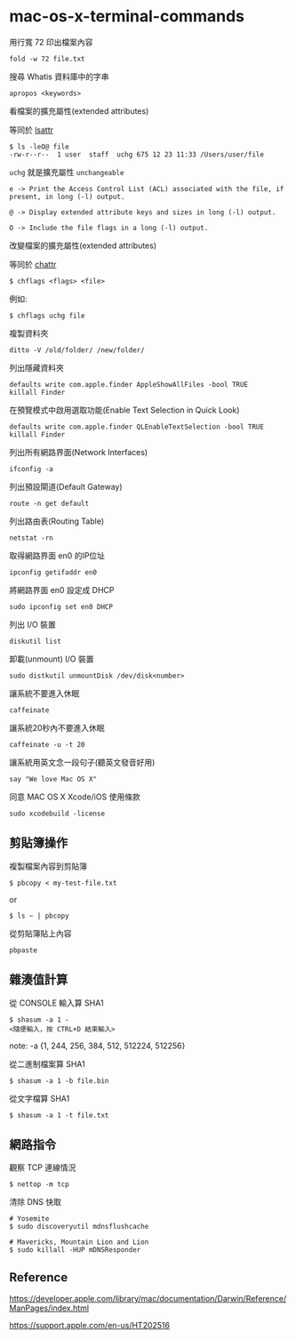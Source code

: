 mac-os-x-terminal-commands
==========================

用行寬 72 印出檔案內容

```
fold -w 72 file.txt
```

搜尋 Whatis 資料庫中的字串

```
apropos <keywords>
```

看檔案的擴充屬性(extended attributes)

等同於 [lsattr](http://linux.vbird.org/linux_basic/0220filemanager.php#lsattr)

```
$ ls -leO@ file
-rw-r--r--  1 user  staff  uchg 675 12 23 11:33 /Users/user/file
```

`uchg` 就是擴充屬性 `unchangeable`

```
e -> Print the Access Control List (ACL) associated with the file, if present, in long (-l) output.

@ -> Display extended attribute keys and sizes in long (-l) output.

O -> Include the file flags in a long (-l) output.
```

改變檔案的擴充屬性(extended attributes)

等同於 [chattr](http://linux.vbird.org/linux_basic/0220filemanager.php#chattr)

```
$ chflags <flags> <file>
```

例如:

```
$ chflags uchg file
```


複製資料夾

```
ditto -V /old/folder/ /new/folder/
```


列出隱藏資料夾

```
defaults write com.apple.finder AppleShowAllFiles -bool TRUE
killall Finder
```


在預覽模式中啟用選取功能(Enable Text Selection in Quick Look)

```
defaults write com.apple.finder QLEnableTextSelection -bool TRUE
killall Finder
```


列出所有網路界面(Network Interfaces)

```
ifconfig -a
```


列出預設閘道(Default Gateway)

```
route -n get default
```


列出路由表(Routing Table)

```
netstat -rn
```


取得網路界面 en0 的IP位址

```
ipconfig getifaddr en0
```


將網路界面 en0 設定成 DHCP

```
sudo ipconfig set en0 DHCP
```


列出 I/O 裝置

```
diskutil list
```


卸載(unmount) I/O 裝置

```
sudo distkutil unmountDisk /dev/disk<number>
```


讓系統不要進入休眠

```
caffeinate
```


讓系統20秒內不要進入休眠

```
caffeinate -u -t 20
```


讓系統用英文念一段句子(聽英文發音好用)

```
say "We love Mac OS X"
```

同意 MAC OS X Xcode/iOS 使用條款

```
sudo xcodebuild -license
```

## 剪貼簿操作

複製檔案內容到剪貼簿

```
$ pbcopy < my-test-file.txt
```

or

```
$ ls ~ | pbcopy
```

從剪貼簿貼上內容

```
pbpaste
```

## 雜湊值計算

從 CONSOLE 輸入算 SHA1

```
$ shasum -a 1 -
<隨便輸入，按 CTRL+D 結束輸入>
```

note: -a {1, 244, 256, 384, 512, 512224, 512256}


從二進制檔案算 SHA1

```
$ shasum -a 1 -b file.bin
```

從文字檔算 SHA1

```
$ shasum -a 1 -t file.txt
```

## 網路指令

觀察 TCP 連線情況

```
$ nettop -m tcp
```

清除 DNS 快取

```
# Yosemite
$ sudo discoveryutil mdnsflushcache

# Mavericks, Mountain Lion and Lion
$ sudo killall -HUP mDNSResponder
```

## Reference

https://developer.apple.com/library/mac/documentation/Darwin/Reference/ManPages/index.html

https://support.apple.com/en-us/HT202516

